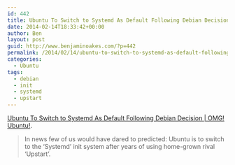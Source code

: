 ```yaml
---
id: 442
title: Ubuntu To Switch to Systemd As Default Following Debian Decision
date: 2014-02-14T18:33:42+00:00
author: Ben
layout: post
guid: http://www.benjaminoakes.com/?p=442
permalink: /2014/02/14/ubuntu-to-switch-to-systemd-as-default-following-debian-decision/
categories:
  - Ubuntu
tags:
  - debian
  - init
  - systemd
  - upstart
---
```

[Ubuntu To Switch to Systemd As Default Following Debian Decision | OMG! Ubuntu!](http://www.omgubuntu.co.uk/2014/02/ubuntu-debian-switching-systemd?utm_source=rss&utm_medium=rss&utm_campaign=ubuntu-debian-switching-systemd).

> In news few of us would have dared to predicted: Ubuntu is to switch to the ‘Systemd’ init system after years of using home-grown rival ‘Upstart’.
